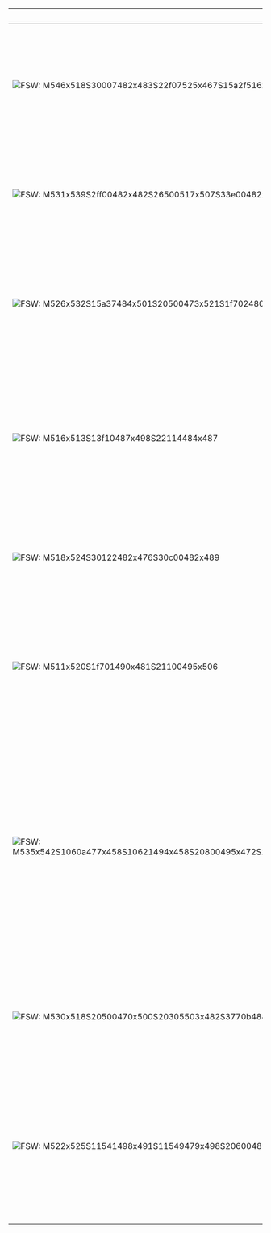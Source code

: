 | SignWriting | Translation | Description |
|-------------|-------------|-------------|
| ![FSW: M546x518S30007482x483S22f07525x467S15a2f516x482](assets/examples/hello.png) | Hello | Place your non-dominant flat hand near the side of your head, palm facing out. Move it outward in two straight motions. |
| ![FSW: M531x539S2ff00482x482S26500517x507S33e00482x482S15a00494x512](assets/examples/thank-you.png) | Thank You | With a smile, place your flat dominant hand under your chin and move it slightly upward. |
| ![FSW: M526x532S15a37484x501S20500473x521S1f702480x495S26627504x468](assets/examples/help.png) | Help (him/her) | Start with your dominant hand open, palm up. Touch your thumb to your palm, then move your hand diagonally forward. |
| ![FSW: M516x513S13f10487x498S22114484x487](assets/examples/no-hand.png) | No | With your dominant hand, extend your index, middle fingers, and thumb. Move your hand up and down in a large hinge motion. |
| ![FSW: M518x524S30122482x476S30c00482x489](assets/examples/no-face.png) | No | Move your head straight forward while furrowing your eyebrows downward. |
| ![FSW: M511x520S1f701490x481S21100495x506](assets/examples/sorry.png) | Sorry | With your dominant hand in a fist and thumb extended, rub the thumb in a circular motion against your chest. |
| ![FSW: M535x542S1060a477x458S10621494x458S20800495x472S10629468x517S10602494x517S20800489x532S2d205502x485S2d211465x484](assets/examples/friend.png) | Friend | With both hands, extend and bend your index fingers. Start with your non-dominant hand facing inward and your dominant hand facing outward. Grasp with each hand, then rotate both hands downward, switching their orientations. |
| ![FSW: M530x518S20500470x500S20305503x482S3770b488x496S37713487x496S20500520x499S20303474x483](assets/examples/love.png) | Love | Cross your arms in front of you, forming fists with both hands. Tap your fists together once. |
| ![FSW: M522x525S11541498x491S11549479x498S20600489x476](assets/examples/name.png) | Name | Bring both hands up with index and middle fingers extended and conjoined, palms facing each other. Tap the fingertips together repeatedly. |
